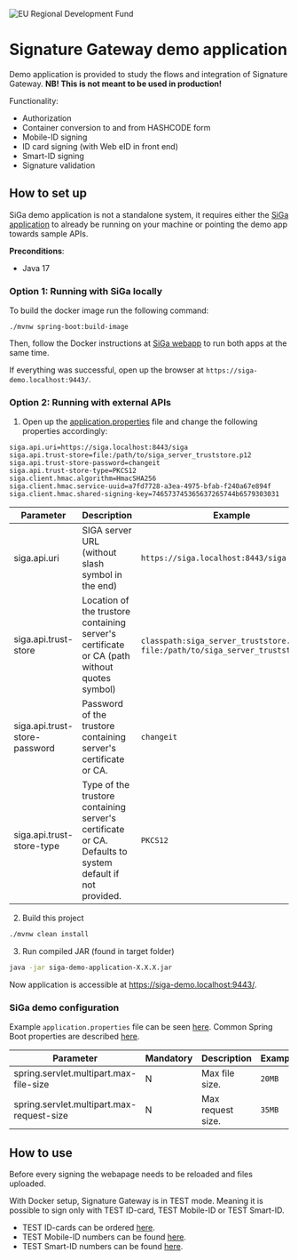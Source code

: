 ![EU Regional Development Fund](docs/img/EL_Regionaalarengu_Fond_horisontaalne-vaike.jpeg)

# Signature Gateway demo application

Demo application is provided to study the flows and integration of Signature Gateway. **NB! This is not meant to be used
in production!**

Functionality:

* Authorization
* Container conversion to and from HASHCODE form
* Mobile-ID signing
* ID card signing (with Web eID in front end)
* Smart-ID signing
* Signature validation

## How to set up

SiGa demo application is not a standalone system, it requires either
the [SiGa application](https://github.com/open-eid/SiGa) to already be running on your machine or pointing the demo app
towards sample APIs.

**Preconditions**:

- Java 17

### Option 1: Running with SiGa locally

To build the docker image run the following command:

```
./mvnw spring-boot:build-image
```

Then, follow the Docker instructions at [SiGa webapp](https://github.com/open-eid/SiGa) to run both apps at the same
time.

If everything was successful, open up the browser at `https://siga-demo.localhost:9443/`.

### Option 2: Running with external APIs

1. Open up the
   [application.properties](https://github.com/open-eid/SiGa-demo-application/blob/master/src/main/resources/application.properties)
   file and change the following properties accordingly:

```
siga.api.uri=https://siga.localhost:8443/siga
siga.api.trust-store=file:/path/to/siga_server_truststore.p12
siga.api.trust-store-password=changeit
siga.api.trust-store-type=PKCS12
siga.client.hmac.algorithm=HmacSHA256
siga.client.hmac.service-uuid=a7fd7728-a3ea-4975-bfab-f240a67e894f
siga.client.hmac.shared-signing-key=746573745365637265744b6579303031
```

| Parameter           | Description | Example |
|---------------------|-------------|---------|
| siga.api.uri        | SIGA server URL (without slash symbol in the end) | `https://siga.localhost:8443/siga` |
| siga.api.trust-store | Location of the trustore containing server's certificate or CA (path without quotes symbol) | `classpath:siga_server_truststore.p12` or `file:/path/to/siga_server_truststore.p12` |
| siga.api.trust-store-password | Password of the trustore containing server's certificate or CA. | `changeit` |
| siga.api.trust-store-type | Type of the trustore containing server's certificate or CA. Defaults to system default if not provided. | `PKCS12` |

2. Build this project

```bash
./mvnw clean install
```

3. Run compiled JAR (found in target folder)

```bash
java -jar siga-demo-application-X.X.X.jar
```

Now application is accessible at https://siga-demo.localhost:9443/.

### SiGa demo configuration

Example `application.properties` file can be seen [here](src/main/resources/application.properties).
Common Spring Boot properties are
described [here](https://docs.spring.io/spring-boot/docs/2.7.8/reference/html/application-properties.html).

| Parameter                                 | Mandatory | Description       | Example |
|-------------------------------------------|-----------|-------------------|---------|
| spring.servlet.multipart.max-file-size    | N         | Max file size.    | `20MB`  |
| spring.servlet.multipart.max-request-size | N         | Max request size. | `35MB`  |

## How to use

Before every signing the webapage needs to be reloaded and files uploaded.

With Docker setup, Signature Gateway is in TEST mode. Meaning it is possible to sign only with TEST ID-card, TEST
Mobile-ID or TEST Smart-ID.

* TEST ID-cards can be ordered [here](https://www.skidsolutions.eu/teenused/testkaardid/).
* TEST Mobile-ID numbers can be
  found [here](https://github.com/SK-EID/MID/wiki/Test-number-for-automated-testing-in-DEMO).
* TEST Smart-ID numbers can be
  found [here](https://github.com/SK-EID/smart-id-documentation/wiki/Environment-technical-parameters#test-accounts-for-automated-testing).
